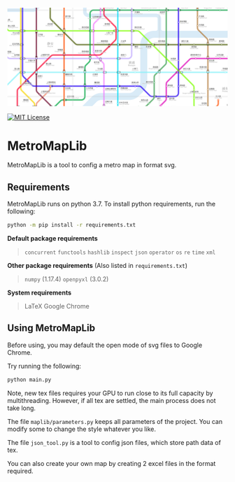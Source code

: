 ![figure](figure.png)

[![MIT License](https://img.shields.io/badge/license-MIT-blue.svg?style=flat)](http://choosealicense.com/licenses/mit/)

# MetroMapLib

MetroMapLib is a tool to config a metro map in format svg.

## Requirements

MetroMapLib runs on python 3.7. To install python requirements, run the following:
```sh
python -m pip install -r requirements.txt
```

**Default package requirements**
> `concurrent`
> `functools`
> `hashlib`
> `inspect`
> `json`
> `operator`
> `os`
> `re`
> `time`
> `xml`

**Other package requirements** (Also listed in `requirements.txt`)
> `numpy` (1.17.4)
> `openpyxl` (3.0.2)

**System requirements**
> LaTeX
> Google Chrome

## Using MetroMapLib

Before using, you may default the open mode of svg files to Google Chrome.

Try running the following:
```sh
python main.py
```

Note, new tex files requires your GPU to run close to its full capacity by multithreading. However, if all tex are settled, the main process does not take long.

The file `maplib/parameters.py` keeps all parameters of the project. You can modify some to change the style whatever you like.

The file `json_tool.py` is a tool to config json files, which store path data of tex.

You can also create your own map by creating 2 excel files in the format required.

